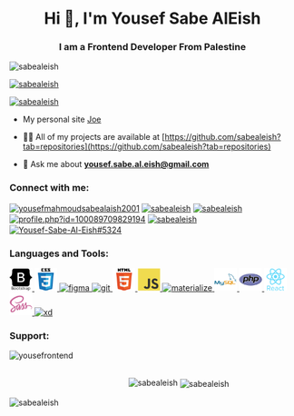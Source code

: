 <h1 align="center">Hi 👋, I'm Yousef Sabe AlEish</h1>
<h3 align="center">I am a Frontend Developer From Palestine</h3>

<p align="left"> <img src="https://komarev.com/ghpvc/?username=sabealeish&label=Profile%20views&color=0e75b6&style=flat" alt="sabealeish" /> </p>

<p align="left"> <a href="https://github.com/ryo-ma/github-profile-trophy"><img src="https://github-profile-trophy.vercel.app/?username=sabealeish" alt="sabealeish" /></a> </p>

<p align="left"> <a href="https://twitter.com/sabealeish" target="blank"><img src="https://img.shields.io/twitter/follow/sabealeish?logo=twitter&style=for-the-badge" alt="sabealeish" /></a> </p>

- My personal site [Joe](https://sabealeish.github.io/Joe/)

- 👨‍💻 All of my projects are available at [https://github.com/sabealeish?tab=repositories](https://github.com/sabealeish?tab=repositories)

- 💬 Ask me about **yousef.sabe.al.eish@gmail.com**

<h3 align="left">Connect with me:</h3>
<p align="left">
<a href="https://codepen.io/yousefmahmoudsabealaish2001" target="blank"><img align="center" src="https://raw.githubusercontent.com/rahuldkjain/github-profile-readme-generator/master/src/images/icons/Social/codepen.svg" alt="yousefmahmoudsabealaish2001" height="30" width="40" /></a>
<a href="https://twitter.com/sabealeish" target="blank"><img align="center" src="https://raw.githubusercontent.com/rahuldkjain/github-profile-readme-generator/master/src/images/icons/Social/twitter.svg" alt="sabealeish" height="30" width="40" /></a>
<a href="https://linkedin.com/in/sabealeish" target="blank"><img align="center" src="https://raw.githubusercontent.com/rahuldkjain/github-profile-readme-generator/master/src/images/icons/Social/linked-in-alt.svg" alt="sabealeish" height="30" width="40" /></a>
<a href="https://fb.com/profile.php?id=100089709829194" target="blank"><img align="center" src="https://raw.githubusercontent.com/rahuldkjain/github-profile-readme-generator/master/src/images/icons/Social/facebook.svg" alt="profile.php?id=100089709829194" height="30" width="40" /></a>
<a href="https://instagram.com/sabealeish" target="blank"><img align="center" src="https://raw.githubusercontent.com/rahuldkjain/github-profile-readme-generator/master/src/images/icons/Social/instagram.svg" alt="sabealeish" height="30" width="40" /></a>
<a href="https://discord.gg/Yousef-Sabe-Al-Eish#5324" target="blank"><img align="center" src="https://raw.githubusercontent.com/rahuldkjain/github-profile-readme-generator/master/src/images/icons/Social/discord.svg" alt="Yousef-Sabe-Al-Eish#5324" height="30" width="40" /></a>
</p>

<h3 align="left">Languages and Tools:</h3>
<p align="left"> <a href="https://getbootstrap.com" target="_blank" rel="noreferrer"> <img src="https://raw.githubusercontent.com/devicons/devicon/master/icons/bootstrap/bootstrap-plain-wordmark.svg" alt="bootstrap" width="40" height="40"/> </a> <a href="https://www.w3schools.com/css/" target="_blank" rel="noreferrer"> <img src="https://raw.githubusercontent.com/devicons/devicon/master/icons/css3/css3-original-wordmark.svg" alt="css3" width="40" height="40"/> </a> <a href="https://www.figma.com/" target="_blank" rel="noreferrer"> <img src="https://www.vectorlogo.zone/logos/figma/figma-icon.svg" alt="figma" width="40" height="40"/> </a> <a href="https://git-scm.com/" target="_blank" rel="noreferrer"> <img src="https://www.vectorlogo.zone/logos/git-scm/git-scm-icon.svg" alt="git" width="40" height="40"/> </a> <a href="https://www.w3.org/html/" target="_blank" rel="noreferrer"> <img src="https://raw.githubusercontent.com/devicons/devicon/master/icons/html5/html5-original-wordmark.svg" alt="html5" width="40" height="40"/> </a> <a href="https://developer.mozilla.org/en-US/docs/Web/JavaScript" target="_blank" rel="noreferrer"> <img src="https://raw.githubusercontent.com/devicons/devicon/master/icons/javascript/javascript-original.svg" alt="javascript" width="40" height="40"/> </a> <a href="https://materializecss.com/" target="_blank" rel="noreferrer"> <img src="https://raw.githubusercontent.com/prplx/svg-logos/5585531d45d294869c4eaab4d7cf2e9c167710a9/svg/materialize.svg" alt="materialize" width="40" height="40"/> </a> <a href="https://www.mysql.com/" target="_blank" rel="noreferrer"> <img src="https://raw.githubusercontent.com/devicons/devicon/master/icons/mysql/mysql-original-wordmark.svg" alt="mysql" width="40" height="40"/> </a> <a href="https://www.php.net" target="_blank" rel="noreferrer"> <img src="https://raw.githubusercontent.com/devicons/devicon/master/icons/php/php-original.svg" alt="php" width="40" height="40"/> </a> <a href="https://reactjs.org/" target="_blank" rel="noreferrer"> <img src="https://raw.githubusercontent.com/devicons/devicon/master/icons/react/react-original-wordmark.svg" alt="react" width="40" height="40"/> </a> <a href="https://sass-lang.com" target="_blank" rel="noreferrer"> <img src="https://raw.githubusercontent.com/devicons/devicon/master/icons/sass/sass-original.svg" alt="sass" width="40" height="40"/> </a> <a href="https://www.adobe.com/products/xd.html" target="_blank" rel="noreferrer"> <img src="https://cdn.worldvectorlogo.com/logos/adobe-xd.svg" alt="xd" width="40" height="40"/> </a> </p>


<h3 align="left">Support:</h3>
<p><a href="https://www.buymeacoffee.com/yousefrontend"> <img align="left" src="https://cdn.buymeacoffee.com/buttons/v2/default-yellow.png" height="50" width="210" alt="yousefrontend" /></a></p><br><br>


<p><img align="left" src="https://github-readme-stats.vercel.app/api/top-langs?username=sabealeish&show_icons=true&locale=en&layout=compact" alt="sabealeish" /></p>

<p>&nbsp;<img align="center" src="https://github-readme-stats.vercel.app/api?username=sabealeish&show_icons=true&locale=en" alt="sabealeish" /></p>

<p><img align="center" src="https://github-readme-streak-stats.herokuapp.com/?user=sabealeish&" alt="sabealeish" /></p>

